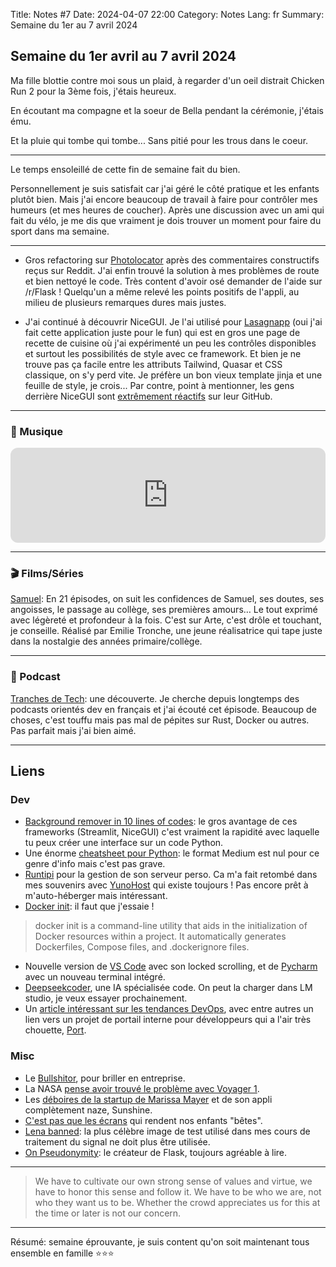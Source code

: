Title: Notes #7
Date: 2024-04-07 22:00
Category: Notes
Lang: fr
Summary: Semaine du 1er au 7 avril 2024

## Semaine du 1er avril au 7 avril 2024

Ma fille blottie contre moi sous un plaid, à regarder d'un oeil distrait Chicken Run 2 pour la 3ème fois, j'étais heureux.

En écoutant ma compagne et la soeur de Bella pendant la cérémonie, j'étais ému.

Et la pluie qui tombe qui tombe... Sans pitié pour les trous dans le coeur.

---

Le temps ensoleillé de cette fin de semaine fait du bien.

Personnellement je suis satisfait car j'ai géré le côté pratique et les enfants plutôt bien. Mais j'ai encore beaucoup de travail à faire pour contrôler mes humeurs (et mes heures de coucher). Après une discussion avec un ami qui fait du vélo, je me dis que vraiment je dois trouver un moment pour faire du sport dans ma semaine.

---

* Gros refactoring sur [Photolocator](https://photolocator-7tdky4o5la-ew.a.run.app/) après des commentaires constructifs reçus sur Reddit. J'ai enfin trouvé la solution à mes problèmes de route et bien nettoyé le code.
Très content d'avoir osé demander de l'aide sur /r/Flask ! Quelqu'un a même relevé les points positifs de l'appli, au milieu de plusieurs remarques dures mais justes.

* J'ai continué à découvrir NiceGUI. Je l'ai utilisé pour [Lasagnapp](https://lasagnapp.fly.dev/) (oui j'ai fait cette application juste pour le fun) qui est en gros une page de recette de cuisine où j'ai expérimenté un peu les contrôles disponibles et surtout les possibilités de style avec ce framework. Et bien je ne trouve pas ça facile entre les attributs Tailwind, Quasar et CSS classique, on s'y perd vite. Je préfère un bon vieux template jinja et une feuille de style, je crois... Par contre, point à mentionner, les gens derrière NiceGUI sont [extrêmement réactifs](https://github.com/zauberzeug/nicegui/discussions/2839) sur leur GitHub.

---

### 🎵 Musique

<iframe style="border-radius:12px" src="https://open.spotify.com/embed/track/6J23SZVFYfFtvmCjbczqU5?utm_source=generator" width="100%" height="152" frameBorder="0" allowfullscreen="" allow="autoplay; clipboard-write; encrypted-media; fullscreen; picture-in-picture" loading="lazy"></iframe>

---

### 🎬 Films/Séries

[Samuel](https://www.arte.tv/fr/videos/106790-001-A/samuel-1-21/): En 21 épisodes, on suit les confidences de Samuel, ses doutes, ses angoisses, le passage au collège, ses premières amours… Le tout exprimé avec légèreté et profondeur à la fois. C'est sur Arte, c'est drôle et touchant, je conseille. Réalisé par Emilie Tronche, une jeune réalisatrice qui tape juste dans la nostalgie des années primaire/collège.

---

### 🎤 Podcast

[Tranches de Tech](https://podcastaddict.com/tranches-de-tech/episode/172398039): une découverte. Je cherche depuis longtemps des podcasts orientés dev en français et j'ai écouté cet épisode. Beaucoup de choses, c'est touffu mais pas mal de pépites sur Rust, Docker ou autres. Pas parfait mais j'ai bien aimé.

---

## Liens

### Dev

* [Background remover in 10 lines of codes](https://blog.streamlit.io/build-an-image-background-remover-in-streamlit/): le gros avantage de ces frameworks (Streamlit, NiceGUI) c'est vraiment la rapidité avec laquelle tu peux créer une interface sur un code Python.
* Une énorme [cheatsheet pour Python](https://medium.com/@roelljr/ultimate-python-cheat-sheet-practical-python-for-everyday-tasks-c267c1394ee8): le format Medium est nul pour ce genre d'info mais c'est pas grave.
* [Runtipi](https://runtipi.io/) pour la gestion de son serveur perso. Ca m'a fait retombé dans mes souvenirs avec [YunoHost](https://yunohost.org/#/) qui existe toujours ! Pas encore prêt à m'auto-héberger mais intéressant.
* [Docker init](https://www.docker.com/blog/streamline-dockerization-with-docker-init-ga/): il faut que j'essaie !

> docker init is a command-line utility that aids in the initialization of Docker resources within a project. It automatically generates Dockerfiles, Compose files, and .dockerignore files.

* Nouvelle version de [VS Code](https://code.visualstudio.com/updates/v1_88) avec son locked scrolling, et de [Pycharm](https://www.jetbrains.com/pycharm/whatsnew/) avec un nouveau terminal intégré.
* [Deepseekcoder](https://deepseekcoder.github.io/), une IA spécialisée code. On peut la charger dans LM studio, je veux essayer prochainement.
* Un [article intéressant sur les tendances DevOps](https://dev.to/flipt/top-3-devops-trends-to-watch-out-for-in-2024-lc8), avec entre autres un lien vers un projet de portail interne pour développeurs qui a l'air très chouette, [Port](https://www.getport.io/).

### Misc

* Le [Bullshitor](https://www.bullshitor.com/), pour briller en entreprise.
* La NASA [pense avoir trouvé le problème avec Voyager 1](https://www.livescience.com/space/space-exploration/nasa-engineers-discover-why-voyager-1-is-sending-a-stream-of-gibberish-from-outside-our-solar-system).
* Les [déboires de la startup de Marissa Mayer](https://www.platformer.news/marissa-mayer-sunshine-shine-app-design-cofounder-quits/) et de son appli complètement naze, Sunshine.
* [C'est pas que les écrans](https://www.nature.com/articles/d41586-024-00902-2?s=09) qui rendent nos enfants "bêtes".
* [Lena banned](https://arstechnica.com/information-technology/2024/03/playboy-image-from-1972-gets-ban-from-ieee-computer-journals/): la plus célèbre image de test utilisé dans mes cours de traitement du signal ne doit plus être utilisée.
* [On Pseudonymity](https://lucumr.pocoo.org/2024/3/31/skin-in-the-game/): le créateur de Flask, toujours agréable à lire.

---

> We have to cultivate our own strong sense of values and virtue, we have to honor this sense and follow it. We have to be who we are, not who they want us to be. Whether the crowd appreciates us for this at the time or later is not our concern.

---

Résumé: semaine éprouvante, je suis content qu'on soit maintenant tous ensemble en famille ⭐⭐⭐